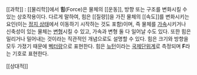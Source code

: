 [[과학]] : [[물리학]]에서 **힘**(Force)은 물체의 [[운동]], 방향 또는 구조를 변화시킬 수 있는 상호작용이다. 다르게 말하여, 힘은 [[질량]]을 가진 물체의 [[속도]]를 변화시키는 요인(이는 [정지 상태](https://ko.wikipedia.org/wiki/%EB%89%B4%ED%84%B4_%EC%9A%B4%EB%8F%99_%EB%B2%95%EC%B9%99#%EC%A0%9C1%EB%B2%95%EC%B9%99:_%EA%B4%80%EC%84%B1%EC%9D%98_%EB%B2%95%EC%B9%99 "뉴턴 운동 법칙")에서 이동하기 시작하는 것도 포함)이며, 즉 물체를 [가속](https://ko.wikipedia.org/wiki/%EA%B0%80%EC%86%8D%EB%8F%84 "가속도")시키거나 신축성이 있는 물체는 [변형](https://ko.wikipedia.org/wiki/%EB%B3%80%ED%98%95_(%EA%B3%B5%ED%95%99) "변형 (공학)")시킬 수 있고, 가속과 변형 둘 다 일어날 수도 있다. 또한 힘은 밀리거나 밀어내는 것이라는 직관적인 개념으로도 설명할 수 있다. 힘은 크기와 방향을 모두 가졌기 때문에 [벡터량](https://ko.wikipedia.org/wiki/%EB%B2%A1%ED%84%B0_(%EB%AC%BC%EB%A6%AC) "벡터 (물리)")으로 표현한다. 힘은 [뉴턴](https://ko.wikipedia.org/wiki/%EB%89%B4%ED%84%B4_(%EB%8B%A8%EC%9C%84) "뉴턴 (단위)")이라는 [국제단위계](https://ko.wikipedia.org/wiki/%EA%B5%AD%EC%A0%9C%EB%8B%A8%EC%9C%84%EA%B3%84 "국제단위계")로 측정되며 **F**라는 기호로 표현한다. 

[[상대적]]